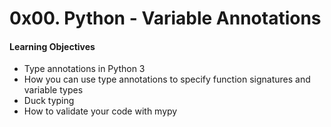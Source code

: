 # 0x00. Python - Variable Annotations
#### Learning Objectives
- Type annotations in Python 3
- How you can use type annotations to specify function signatures and variable types
- Duck typing
- How to validate your code with mypy
